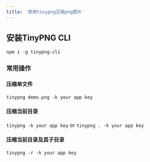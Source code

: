 ```yaml
---
title: '使用tinypng压缩png图片'
---
```


## 安装TinyPNG CLI

`npm i -g tinypng-cli`

### 常用操作

#### 压缩单文件

`tinypng demo.png -k your app key`

#### 压缩当前目录

`tinypng -k your app key` or `tinypng . -k your app key`

#### 压缩当前目录及其子目录

`tinypng -r -k your app key`

